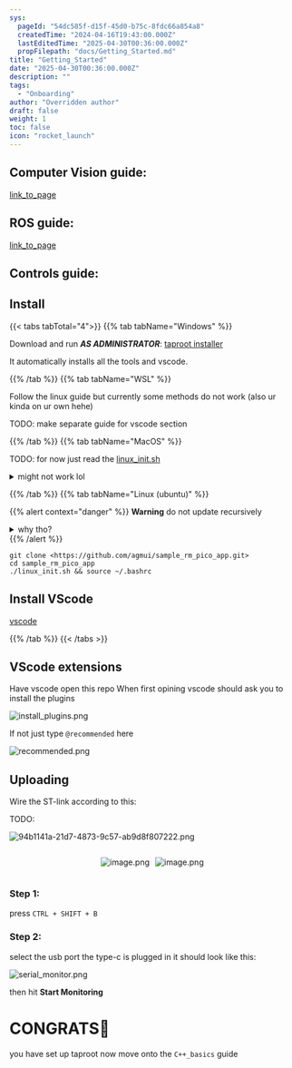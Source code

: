 ```yaml
---
sys:
  pageId: "54dc585f-d15f-45d0-b75c-8fdc66a854a8"
  createdTime: "2024-04-16T19:43:00.000Z"
  lastEditedTime: "2025-04-30T00:36:00.000Z"
  propFilepath: "docs/Getting_Started.md"
title: "Getting_Started"
date: "2025-04-30T00:36:00.000Z"
description: ""
tags:
  - "Onboarding"
author: "Overridden author"
draft: false
weight: 1
toc: false
icon: "rocket_launch"
---
```


## Computer Vision guide:

[link_to_page](86d45bc0-388b-4d26-8848-44f255f73d0e)

## ROS guide:

[link_to_page](3c76c1de-ec8f-46d6-8b0a-294005edc2d5)

## Controls guide:

## Install

{{< tabs tabTotal="4">}}
{{% tab tabName="Windows" %}}

Download and run _**AS ADMINISTRATOR**_: [taproot installer](https://github.com/Thornbots/TeachingFreshies/releases/tag/1.0)

It automatically installs all the tools and vscode.

{{% /tab %}}
{{% tab tabName="WSL" %}}

Follow the linux guide but currently some methods do not work (also ur kinda on ur own hehe)

TODO: make separate guide for vscode section

{{% /tab %}}
{{% tab tabName="MacOS" %}}

TODO: for now just read the [linux_init.sh](https://github.com/agmui/sample_rm_pico_app/blob/main/linux_init.sh)

<details>
<summary>might not work lol</summary>

`brew install libusb pkg-config`

Next install: [vscode](https://code.visualstudio.com/Download)

</details>

{{% /tab %}}
{{% tab tabName="Linux (ubuntu)" %}}

{{% alert context="danger" %}}
**Warning** do not update recursively
<details>
<summary>why tho?</summary>
There are some submodules that may go on for a while (like tinyusb) and I highly
recommend you don't need to get them.
If you want to see what submodules I update just look in `linux_init.sh`
</details>
{{% /alert %}}

```shell
git clone <https://github.com/agmui/sample_rm_pico_app.git>
cd sample_rm_pico_app
./linux_init.sh && source ~/.bashrc
```

## Install VScode

[vscode](https://code.visualstudio.com/Download)

{{% /tab %}}
{{< /tabs >}}

## VScode extensions

Have vscode open this repo
When first opining vscode should ask you to install the plugins

![install_plugins.png](https://prod-files-secure.s3.us-west-2.amazonaws.com/d518164a-d88e-44d1-a4ee-3adb3bd8bce0/89bd30f0-1825-4e77-867b-0a41ce370880/install_plugins.png?X-Amz-Algorithm=AWS4-HMAC-SHA256&X-Amz-Content-Sha256=UNSIGNED-PAYLOAD&X-Amz-Credential=ASIAZI2LB466U5X24OU3%2F20250706%2Fus-west-2%2Fs3%2Faws4_request&X-Amz-Date=20250706T160911Z&X-Amz-Expires=3600&X-Amz-Security-Token=IQoJb3JpZ2luX2VjEFUaCXVzLXdlc3QtMiJHMEUCIGmoErD7aujeNaZRwtTql%2FfwBOjKQK3w9d6AMn6xsIuVAiEAnUUhC59RQx%2FsWtJth7YeayLTvqteTitTVwWmDGk4xeMq%2FwMIXhAAGgw2Mzc0MjMxODM4MDUiDBdddcF30snz5XvfOCrcA7isF2opsHs3zErKPxnch8YyTnFxfnAvz%2BrQDjmTPaPIYrS4PTHqKV6DYV1HnPO%2BuFeOUls1ln9gSBKxUALVAR%2FXiWMs7iXpLzTdzUgDaV8wARiJC9laLf1GntKUX7x7vUO2BWdbtXBHZmQ59HvpyZCISrzj02%2FJ1QzbRvvP3Zmog%2FE1ri57l4faH3xUaR6BufqVglkAt5GOicjjmoGkMkpTEFtIAwG3PtA66u%2FVCOjqsp%2FUS3o2%2B0qB%2Fl5Y%2Fc7YC416jVe6qWhUNdOqpkKICiMS%2BVM9YK5ii8kBK8%2Feoc3BNeyAm9aEJJs2i0irch%2F2Q6ikc%2B71SiVZ%2BK6JPPw2A%2F53Xs%2Fp6pEjhtHppygQGoUerw6q37k2CBC4GbVsOXx1p5HTFaujUEihbrVKfY3x%2Bibnzx1YPlq1j7F90lu56HQ3FdE11NnNPcQY40Rj%2BNj%2BWRvBzHSH%2FFT3MNrX8LHhMSOGMnArY%2BGrtMM8dAZERQyTWSCAvqLMPhK8guXanS23lRPesqpQMFYUHjITuvsY7cq%2FtnFlwlImmkdW%2FrhWaEN7WprXvJOn67Wg%2BZQlIiPSyhORXebzA%2Bacg6LMpva8i0BjEECFZRKl%2Bykdnm42mGtVJVwet72vun3zb6UAMN%2FVqcMGOqUBVae55B%2BvFTQOrE4hNOcjrIPwQL7l%2FqnSh%2BOgJKMEiVBmmIhGWddKdsn2HAXgUsPOTTPCa67X9XgCTKKJyk3kLK2t4JYupsiQq%2BFXQXVnXs84f7BLj3GSpWWsbemuptcjUgb5GE1Su2Jw%2BuyW5PmdWHLz4f4D7OhVFIs%2BSd2KBDdrwoeHhT9%2BmzUfSJotGsb6IcdzUkQf%2FWMKh5xad4d8j9zWquhT&X-Amz-Signature=151a88275e4aa2f308c9b4f9c4e18a0081b7e8174da19d0809e926c52f965301&X-Amz-SignedHeaders=host&x-amz-checksum-mode=ENABLED&x-id=GetObject)

If not just type `@recommended` here  

![recommended.png](https://prod-files-secure.s3.us-west-2.amazonaws.com/d518164a-d88e-44d1-a4ee-3adb3bd8bce0/61e661e9-5d85-4dfc-be0d-8d2097a5e793/recommended.png?X-Amz-Algorithm=AWS4-HMAC-SHA256&X-Amz-Content-Sha256=UNSIGNED-PAYLOAD&X-Amz-Credential=ASIAZI2LB466U5X24OU3%2F20250706%2Fus-west-2%2Fs3%2Faws4_request&X-Amz-Date=20250706T160911Z&X-Amz-Expires=3600&X-Amz-Security-Token=IQoJb3JpZ2luX2VjEFUaCXVzLXdlc3QtMiJHMEUCIGmoErD7aujeNaZRwtTql%2FfwBOjKQK3w9d6AMn6xsIuVAiEAnUUhC59RQx%2FsWtJth7YeayLTvqteTitTVwWmDGk4xeMq%2FwMIXhAAGgw2Mzc0MjMxODM4MDUiDBdddcF30snz5XvfOCrcA7isF2opsHs3zErKPxnch8YyTnFxfnAvz%2BrQDjmTPaPIYrS4PTHqKV6DYV1HnPO%2BuFeOUls1ln9gSBKxUALVAR%2FXiWMs7iXpLzTdzUgDaV8wARiJC9laLf1GntKUX7x7vUO2BWdbtXBHZmQ59HvpyZCISrzj02%2FJ1QzbRvvP3Zmog%2FE1ri57l4faH3xUaR6BufqVglkAt5GOicjjmoGkMkpTEFtIAwG3PtA66u%2FVCOjqsp%2FUS3o2%2B0qB%2Fl5Y%2Fc7YC416jVe6qWhUNdOqpkKICiMS%2BVM9YK5ii8kBK8%2Feoc3BNeyAm9aEJJs2i0irch%2F2Q6ikc%2B71SiVZ%2BK6JPPw2A%2F53Xs%2Fp6pEjhtHppygQGoUerw6q37k2CBC4GbVsOXx1p5HTFaujUEihbrVKfY3x%2Bibnzx1YPlq1j7F90lu56HQ3FdE11NnNPcQY40Rj%2BNj%2BWRvBzHSH%2FFT3MNrX8LHhMSOGMnArY%2BGrtMM8dAZERQyTWSCAvqLMPhK8guXanS23lRPesqpQMFYUHjITuvsY7cq%2FtnFlwlImmkdW%2FrhWaEN7WprXvJOn67Wg%2BZQlIiPSyhORXebzA%2Bacg6LMpva8i0BjEECFZRKl%2Bykdnm42mGtVJVwet72vun3zb6UAMN%2FVqcMGOqUBVae55B%2BvFTQOrE4hNOcjrIPwQL7l%2FqnSh%2BOgJKMEiVBmmIhGWddKdsn2HAXgUsPOTTPCa67X9XgCTKKJyk3kLK2t4JYupsiQq%2BFXQXVnXs84f7BLj3GSpWWsbemuptcjUgb5GE1Su2Jw%2BuyW5PmdWHLz4f4D7OhVFIs%2BSd2KBDdrwoeHhT9%2BmzUfSJotGsb6IcdzUkQf%2FWMKh5xad4d8j9zWquhT&X-Amz-Signature=e5f37c8391c021e62c15573d1ea800b66d7ebfdc93d1230a11a61b7274661593&X-Amz-SignedHeaders=host&x-amz-checksum-mode=ENABLED&x-id=GetObject)

## Uploading

Wire the ST-link according to this:

TODO:

![94b1141a-21d7-4873-9c57-ab9d8f807222.png](https://prod-files-secure.s3.us-west-2.amazonaws.com/d518164a-d88e-44d1-a4ee-3adb3bd8bce0/e5fad17d-ab82-4300-9f4c-505ab4b1202c/94b1141a-21d7-4873-9c57-ab9d8f807222.png?X-Amz-Algorithm=AWS4-HMAC-SHA256&X-Amz-Content-Sha256=UNSIGNED-PAYLOAD&X-Amz-Credential=ASIAZI2LB466U5X24OU3%2F20250706%2Fus-west-2%2Fs3%2Faws4_request&X-Amz-Date=20250706T160911Z&X-Amz-Expires=3600&X-Amz-Security-Token=IQoJb3JpZ2luX2VjEFUaCXVzLXdlc3QtMiJHMEUCIGmoErD7aujeNaZRwtTql%2FfwBOjKQK3w9d6AMn6xsIuVAiEAnUUhC59RQx%2FsWtJth7YeayLTvqteTitTVwWmDGk4xeMq%2FwMIXhAAGgw2Mzc0MjMxODM4MDUiDBdddcF30snz5XvfOCrcA7isF2opsHs3zErKPxnch8YyTnFxfnAvz%2BrQDjmTPaPIYrS4PTHqKV6DYV1HnPO%2BuFeOUls1ln9gSBKxUALVAR%2FXiWMs7iXpLzTdzUgDaV8wARiJC9laLf1GntKUX7x7vUO2BWdbtXBHZmQ59HvpyZCISrzj02%2FJ1QzbRvvP3Zmog%2FE1ri57l4faH3xUaR6BufqVglkAt5GOicjjmoGkMkpTEFtIAwG3PtA66u%2FVCOjqsp%2FUS3o2%2B0qB%2Fl5Y%2Fc7YC416jVe6qWhUNdOqpkKICiMS%2BVM9YK5ii8kBK8%2Feoc3BNeyAm9aEJJs2i0irch%2F2Q6ikc%2B71SiVZ%2BK6JPPw2A%2F53Xs%2Fp6pEjhtHppygQGoUerw6q37k2CBC4GbVsOXx1p5HTFaujUEihbrVKfY3x%2Bibnzx1YPlq1j7F90lu56HQ3FdE11NnNPcQY40Rj%2BNj%2BWRvBzHSH%2FFT3MNrX8LHhMSOGMnArY%2BGrtMM8dAZERQyTWSCAvqLMPhK8guXanS23lRPesqpQMFYUHjITuvsY7cq%2FtnFlwlImmkdW%2FrhWaEN7WprXvJOn67Wg%2BZQlIiPSyhORXebzA%2Bacg6LMpva8i0BjEECFZRKl%2Bykdnm42mGtVJVwet72vun3zb6UAMN%2FVqcMGOqUBVae55B%2BvFTQOrE4hNOcjrIPwQL7l%2FqnSh%2BOgJKMEiVBmmIhGWddKdsn2HAXgUsPOTTPCa67X9XgCTKKJyk3kLK2t4JYupsiQq%2BFXQXVnXs84f7BLj3GSpWWsbemuptcjUgb5GE1Su2Jw%2BuyW5PmdWHLz4f4D7OhVFIs%2BSd2KBDdrwoeHhT9%2BmzUfSJotGsb6IcdzUkQf%2FWMKh5xad4d8j9zWquhT&X-Amz-Signature=9ef9aafe315aa9e425e07d697b0dfcdc338744e70c7cff6ef4d87972599167b6&X-Amz-SignedHeaders=host&x-amz-checksum-mode=ENABLED&x-id=GetObject)

<div style="display: flex;flex-direction: row; column-gap:10px; max-width: 630px;justify-content: center;">
<div>

![image.png](https://prod-files-secure.s3.us-west-2.amazonaws.com/d518164a-d88e-44d1-a4ee-3adb3bd8bce0/210ecb78-1116-4d7b-b9b7-2292f66fa2c2/image.png?X-Amz-Algorithm=AWS4-HMAC-SHA256&X-Amz-Content-Sha256=UNSIGNED-PAYLOAD&X-Amz-Credential=ASIAZI2LB466WL2ITBL7%2F20250706%2Fus-west-2%2Fs3%2Faws4_request&X-Amz-Date=20250706T160914Z&X-Amz-Expires=3600&X-Amz-Security-Token=IQoJb3JpZ2luX2VjEFQaCXVzLXdlc3QtMiJHMEUCIQDzBM%2BcN5y0ZInrf7zgjXEThfOReAyT7S4EKo5iuPS2hwIgT%2BHudl0EGlq1KKx8hCe76UHj9QA%2F8wDefuo1EAC5VPUq%2FwMIXRAAGgw2Mzc0MjMxODM4MDUiDF52fZBO1SpRNslVXCrcAwwC7AOijx%2Fo7ySbITKaNj%2FPBE%2FuLR9s1dpjAgM7DYWZOj%2F4WbnHKD3uZvgnbwvleP8Sk4OdLwWLs5K99oiUbOZy5jum1qVzhkBSBPvgPJ1uw3PMfhiI9IN77vE7fIyP%2FCzqV7tTVOQIbYklSmqODkdwNHRzVC%2BF7ydKF3yNWoxI9djlAHDOLohTGJxibK8%2BRmBdToT9veSYh%2B9q0l7F5zBbUcRGEnjwXNCcg3wBarY1BWh6YCAPwK1eclQyYIgHloI6tqJiQYvH8yXNlZ%2FIfd7f2ouuYsi5mQJIuiO2YqQiuOxKmwCBOWxAScpUZphrQH48ss%2BEE1SyFx81XqBKIzv1KsEvlLSgv%2BLK6Zdpb43FCwAWSojD57eZziGnt4T7PrW1ULpsRwaiSCuIckDPn5xbcGO5sSPK9zl4jXu75NETCVhhWBihHPb1cv67b%2Fd1OWsn%2FCaUrdRyiqxHSbDLmUJ0%2Fboatwn7LKbYkpIjF%2FWVXUKXj7UJQnwVC42pc2Qf3zsT%2F1aaVXnZw3zgdiPDUtMhgpZ88e6LZ8Qovh5s7QDN0VOId%2FCRo5Qyn1YFtkqEhMldhrbdamY%2FhMO2F24mw1WTq7c49FaiglTzPQ1OzJqe9YMhGT%2F2waYlt5ZWMK7SqcMGOqUBy4A1Yev6u3jrJXcxkgXvCfbeeADMxHeM%2BPJfT%2Fmq5lG95u9XmH3Xibu2USXhXyFiVMIqqsljo6ySKkX4rNhDgUZYePoWbs3Lr19qpnYvRWt3hlqTkRxZ9VUej%2BlEieCptIw9JTBk31V5TnzNnXcRmNag58PEvu90Mcleahv7MwAgnCDvLdPBoE0Fr%2B3jgXjWfDQnbXzNVti7Q9PuoK6aK02xQQj%2F&X-Amz-Signature=9d60cce267c524dbe0fec6579523f820671a8723ce29748ebfdb1bb17a004736&X-Amz-SignedHeaders=host&x-amz-checksum-mode=ENABLED&x-id=GetObject)

</div>
<div>

![image.png](https://prod-files-secure.s3.us-west-2.amazonaws.com/d518164a-d88e-44d1-a4ee-3adb3bd8bce0/33a0fd0f-8ca6-4a86-8e09-26e95ded1fff/image.png?X-Amz-Algorithm=AWS4-HMAC-SHA256&X-Amz-Content-Sha256=UNSIGNED-PAYLOAD&X-Amz-Credential=ASIAZI2LB466UHI5JL6O%2F20250706%2Fus-west-2%2Fs3%2Faws4_request&X-Amz-Date=20250706T160914Z&X-Amz-Expires=3600&X-Amz-Security-Token=IQoJb3JpZ2luX2VjEFgaCXVzLXdlc3QtMiJGMEQCIBFx5387xi5iZYj1OYkc5Q2sbXrZV0u8ntQNTKRTJadjAiAwrx5TM3x6zlU58if5eX6LOdiRXZMVYqliY609o6czCCr%2FAwhhEAAaDDYzNzQyMzE4MzgwNSIMAa%2FXpeThtDzonOPTKtwDbub7%2B4Y08Q0hxMC7tftw4jwVgbM%2FBmSGsCTKOz4eBHREcJaipL%2BmSA8G2SSpdTf26IVVEL8ildmjbUxUJmA8VoqWrsheyNGF8i%2BGovpz7YsMNUt85V%2B5Sfe4NLYb1Sem%2FsbqbyreL22sAJ2UdcuPhewBSDVpdC7gBK5y9fJbyYIQezXreN1afjdomWmp3DPM6irRF%2BPA4lWMI1izD%2Fe%2BTHBXBLEYTiH4v%2FaW53ukL0gh37zQ%2Fp043r0%2Bdo5vI2%2Fq%2B155w36i%2F3HAge5HaJrQXZP1lceosH3nsGR1WeIuYmm1tExjimm6cf4RA0Skt0yQHlfrwf8qobWBkmJSwiL0ovb98EtAKRxTsRp9B701BEFSXCH8TJGEfhEeSorF3RkQyPbaGMS77%2F7vWx8r9hibmZzhk6KxkMWleqS2cTmFu47rbzhLKRs69XcbJAzmOgHBAoeE%2BEPPGqW8qjYzL4yRlPQQhDzRBbKg0QNpNJr%2FlnGASdR%2F1SFuAY8WPLOCFWMm94Hd3PB5QGsCKIeL9W7c5Gg6NJtN2mMdhBe%2FOl4ljfGeEMG%2Bl9PBAjtuFs4PHkg%2FJbNNKRkgecyz80oEbb89qPPWjxybiZeWumSd7E2UwgYnghwPcQ9pDCNa1EUw47SqwwY6pgGY%2BO4Z5MFK29DabuYh%2FzbfcS0N%2FWsVur%2FFP7Z1EeQZ7KmfHDLXhomk%2F0mQdF%2F28eFRIpjhH9DaVvjmWQbIgyC6dUOfZJOM2yos%2BpE9OdPtjwmZR9ajVdN8xdlB2%2FmUc7wHR6%2F6Lk0fxrAbLhspALPcmWYi%2B1OOuvMBTGVlsOvQ9ccc1J5Uii%2BYgCfyaJh1LTMdh0Io%2FFQr2XcB9nf5%2BhpZIKOGrYNi&X-Amz-Signature=c12fac41f9fe19c603d4ac5a867c3b637136fe0ef4b57323332850e236f1fdb4&X-Amz-SignedHeaders=host&x-amz-checksum-mode=ENABLED&x-id=GetObject)

</div>
</div>

### Step 1:

press `CTRL + SHIFT + B`

### Step 2:

select the usb port the type-c is plugged in it should look like this:

![serial_monitor.png](https://prod-files-secure.s3.us-west-2.amazonaws.com/d518164a-d88e-44d1-a4ee-3adb3bd8bce0/f03f4774-05d4-4393-b6a0-d5efb6d315ab/serial_monitor.png?X-Amz-Algorithm=AWS4-HMAC-SHA256&X-Amz-Content-Sha256=UNSIGNED-PAYLOAD&X-Amz-Credential=ASIAZI2LB466U5X24OU3%2F20250706%2Fus-west-2%2Fs3%2Faws4_request&X-Amz-Date=20250706T160911Z&X-Amz-Expires=3600&X-Amz-Security-Token=IQoJb3JpZ2luX2VjEFUaCXVzLXdlc3QtMiJHMEUCIGmoErD7aujeNaZRwtTql%2FfwBOjKQK3w9d6AMn6xsIuVAiEAnUUhC59RQx%2FsWtJth7YeayLTvqteTitTVwWmDGk4xeMq%2FwMIXhAAGgw2Mzc0MjMxODM4MDUiDBdddcF30snz5XvfOCrcA7isF2opsHs3zErKPxnch8YyTnFxfnAvz%2BrQDjmTPaPIYrS4PTHqKV6DYV1HnPO%2BuFeOUls1ln9gSBKxUALVAR%2FXiWMs7iXpLzTdzUgDaV8wARiJC9laLf1GntKUX7x7vUO2BWdbtXBHZmQ59HvpyZCISrzj02%2FJ1QzbRvvP3Zmog%2FE1ri57l4faH3xUaR6BufqVglkAt5GOicjjmoGkMkpTEFtIAwG3PtA66u%2FVCOjqsp%2FUS3o2%2B0qB%2Fl5Y%2Fc7YC416jVe6qWhUNdOqpkKICiMS%2BVM9YK5ii8kBK8%2Feoc3BNeyAm9aEJJs2i0irch%2F2Q6ikc%2B71SiVZ%2BK6JPPw2A%2F53Xs%2Fp6pEjhtHppygQGoUerw6q37k2CBC4GbVsOXx1p5HTFaujUEihbrVKfY3x%2Bibnzx1YPlq1j7F90lu56HQ3FdE11NnNPcQY40Rj%2BNj%2BWRvBzHSH%2FFT3MNrX8LHhMSOGMnArY%2BGrtMM8dAZERQyTWSCAvqLMPhK8guXanS23lRPesqpQMFYUHjITuvsY7cq%2FtnFlwlImmkdW%2FrhWaEN7WprXvJOn67Wg%2BZQlIiPSyhORXebzA%2Bacg6LMpva8i0BjEECFZRKl%2Bykdnm42mGtVJVwet72vun3zb6UAMN%2FVqcMGOqUBVae55B%2BvFTQOrE4hNOcjrIPwQL7l%2FqnSh%2BOgJKMEiVBmmIhGWddKdsn2HAXgUsPOTTPCa67X9XgCTKKJyk3kLK2t4JYupsiQq%2BFXQXVnXs84f7BLj3GSpWWsbemuptcjUgb5GE1Su2Jw%2BuyW5PmdWHLz4f4D7OhVFIs%2BSd2KBDdrwoeHhT9%2BmzUfSJotGsb6IcdzUkQf%2FWMKh5xad4d8j9zWquhT&X-Amz-Signature=b3796537d5e1b14c6bcc72a5b3995dbf182f16b28b59235d71913ec6e7abb1e9&X-Amz-SignedHeaders=host&x-amz-checksum-mode=ENABLED&x-id=GetObject)

then hit **Start Monitoring**

# CONGRATS🎉

you have set up taproot now move onto the `C++_basics` guide
